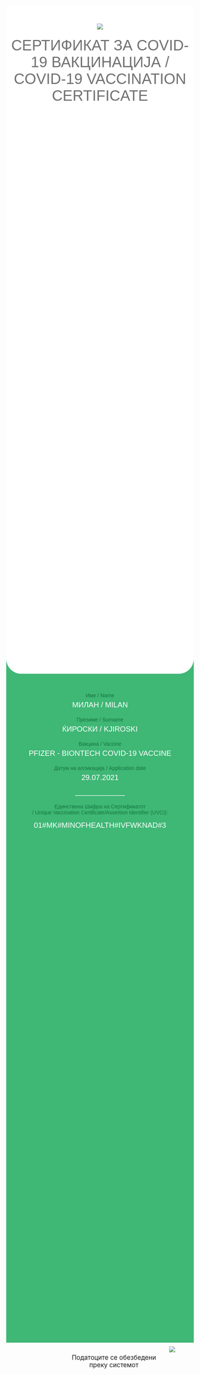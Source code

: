 <html title="message:covid19_vaccination_certificate"><head><link type="text/css" rel="stylesheet" href="/assets/2.36.7/core/default.css"/></head><style>
.white-background {
background-color: #ffffff;
border-bottom-left-radius: 40px;
border-bottom-right-radius: 40px;
height: 50%;
}
green-background-all {
background-color: #3fb775;
/*border-top-left-radius: 20px;
border-top-right-radius: 20px;*/
}
.green-background {
background-color: #3fb775;
height: 92%;
/*border-top-left-radius: 20px;
border-top-right-radius: 20px;*/
}
.botton-background {
background-color: #ffffff;
height: 5%;
display: flex;
/*border-top-left-radius: 20px;
border-top-right-radius: 20px;*/
position: absolute; /* or absolute */
top: 94%;
left: 40%;
}
.moj-termin-logo-image {
}
.grey-color-font {
color: #717171;
}
.white-color-font {
color: #ffffff;
}
.font-sans-serif {
font-family: sans-serif;
}
.margin-top-6 {
margin-top: 6px;
}
.margin-top-20 {
margin-top: 20px;
}
.margin-top-15 {
margin-top: 15px;
}
.font-size-40 {
font-size: 40px;
}
.font-size-30 {
font-size: 30px;
}
.green-color-font {
color: #14753f;
}
.margin-top-30 {
margin-top: 30px;
}
.margin-top-50 {
margin-top: 50px;
}
.font-size-20 {
font-size: 20px;
}
.mobile-style-title {
padding-left: 60px;
padding-right: 60px;
width: 50%;
margin-left: 180px;
}
.padding-top-100 {
padding-top: 100px;
}
.padding-top-200 {
padding-top: 200px;
}
.padding-top-50 {
padding-top: 50px;
}
.margin-top-120 {
margin-top: 120px;
}
.font-size-50 {
font-size: 50px;
}
.margin-top-60 {
margin-top: 60px;
}
</style><div class="green-background font-sans-serif"><div style="text-align: center;" class="white-background font-sans-serif"><div class="padding-top-50"><img class="moj-termin-logo-image" src="/assets/2.36.7/app/images/Symbol.png"/></div><div class="margin-top-20 "><!--${mobileStyleTitle}--><span class="font-size-40" style="color: #717171;">СЕРТИФИКАТ ЗА COVID-19 ВАКЦИНАЦИЈА</span><!--<t:if test="isMobile()"><br></br></t:if> --><span class="font-size-40" style="color: #717171;"> /</span><br/><span class="font-size-40" style="color: #717171;">COVID-19 VACCINATION CERTIFICATE</span></div></div><div class="" style="text-align: center;"><div class="margin-top-50 "><span class="green-color-font">Име / Name</span></div><div class="margin-top-6 font-size-20"><span class="white-color-font">МИЛАН / MILAN</span></div><div class="margin-top-20 "><span class="green-color-font">Презиме / Surname</span></div><div class="margin-top-6 font-size-20"><span class="white-color-font">ЌИРОСКИ / KJIROSKI</span></div><div class="margin-top-20 "><span class="green-color-font">Вакцина / Vaccine</span></div><div class="margin-top-6 font-size-20"><span class="white-color-font">PFIZER - BIONTECH COVID-19 VACCINE</span></div><div class="margin-top-20 "><span class="green-color-font">Датум на апликација / Application date</span></div><div class="margin-top-6 font-size-20"><span class="white-color-font">29.07.2021</span></div><div class="margin-top-15 font-size-20"><span class="white-color-font">____________</span></div><div class="margin-top-20 "><span class="green-color-font">Единствена Шифра на Сертификатот
<br/>
/ Unique Vaccination Certificate/Assertion Identifier (UVCI):
</span></div><div class="margin-top-15 font-size-20"><span class="white-color-font">01#MK#MINOFHEALTH#IVFWKNAD#3</span></div></div></div><div style="text-align: center; display: flex; margin-left: 30%; margin-right: 10%; margin-top: 10px;"><span style="font-size: 17px; padding-right: 10px; padding-top: 20px;">Податоците се обезбедени преку системот</span><img class="moj-termin-logo-image" src="/assets/2.36.7/app/images/moj-termin-malo-logo.png"/></div></html>
